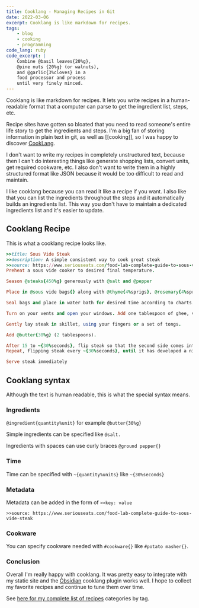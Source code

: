 ```yaml
---
title: Cooklang - Managing Recipes in Git
date: 2022-03-06
excerpt: Cooklang is like markdown for recipes.
tags:
    - blog
    - cooking
    - programming
code_lang: ruby
code_excerpt: |
    Combine @basil leaves{20%g}, 
    @pine nuts {20%g} (or walnuts),
    and @garlic{3%cloves} in a 
    food processor and process 
    until very finely minced.
---
```

Cooklang is like markdown for recipes. It lets you write recipes in a human-readable format that a computer can parse to get the ingredient list, steps, etc.

Recipe sites have gotten so bloated that you need to read someone's entire life story to get the ingredients and steps. I'm a big fan of storing information in plain text in git, as well as [[cooking]], so I was happy to discover [CookLang](https://cooklang.org/).

I don't want to write my recipes in completely unstructured text, because then I can't do interesting things like generate shopping lists, convert units, get required cookware, etc. I also don't want to write them in a highly structured format like JSON because it would be too difficult to read and maintain.

I like cooklang because you can read it like a recipe if you want. I also like that you can list the ingredients throughout the steps and it automatically builds an ingredients list. This way you don't have to maintain a dedicated ingredients list and it's easier to update.

## Cooklang Recipe

This is what a cooklang recipe looks like.

``` ruby
>>title: Sous Vide Steak
>>description: A simple consistent way to cook great steak
>>source: https://www.seriouseats.com/food-lab-complete-guide-to-sous-vide-steak
Preheat a sous vide cooker to desired final temperature.

Season @steaks{450%g} generously with @salt and @pepper

Place in @sous vide bags{} along with @thyme{4%sprigs}, @rosemary{4%sprigs}, @garlic{4%cloves}, and @shallots{2%thinly sliced} and distribute evenly. 

Seal bags and place in water bath for desired time according to charts.

Turn on your vents and open your windows. Add one tablespoon of ghee, vegetable, canola, or rice bran oil to a heavy #cast iron{} or stainless steel skillet set over the hottest burner you have, and preheat the skillet until it reaches 450 degrees.

Gently lay steak in skillet, using your fingers or a set of tongs. 

Add @butter{30%g} (2 tablespoons).

After 15 to ~{30%seconds}, flip steak so that the second side comes into contact with the pan.
Repeat, flipping steak every ~{30%seconds}, until it has developed a nice brown sear, about ~{1.5%minutes} total.

Serve steak immediately
```

## Cooklang syntax
Although the text is human readable, this is what the special syntax means.

### Ingredients

`@ingredient{quantity%unit}` for example `@butter{30%g}`

Simple ingredients can be specified like `@salt.`

Ingredients with spaces can use curly braces `@ground pepper{}`

### Time
Time can be specified with `~{quantity%units}` like `~{30%seconds}`

### Metadata
Metadata can be added in the form of `>>key: value`

`>>source: https://www.seriouseats.com/food-lab-complete-guide-to-sous-vide-steak`

### Cookware
You can specify cookware needed with `#cookware{}` like `#potato masher{}`.

### Conclusion
Overall I'm really happy with cooklang. It was pretty easy to integrate with my static site and the [Obsidian](https://obsidian.md/) cooklang plugin works well. I hope to collect my favorite recipes and continue to tune them over time.

See [here for my complete list of recipes](/recipes/) categories by tag.

